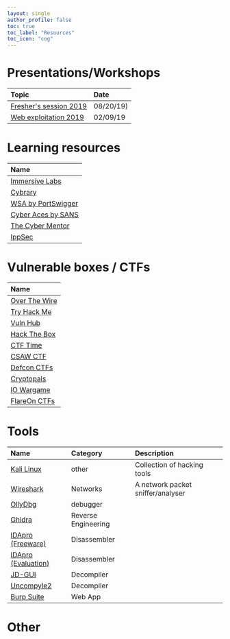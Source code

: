 ```yaml
---
layout: single
author_profile: false
toc: true
toc_label: "Resources"
toc_icon: "cog"
---
```

# Presentations/Workshops
| Topic  | Date | 
|:-----------------|:----------|
[Fresher's session 2019](https://drive.google.com/open?id=1EjH3fUwpRcj9CamOM_03YdpY5_DNAvSS) |  08/20/19) |
[Web exploitation 2019](https://drive.google.com/file/d/18t87wjQnJvos3y3Aq0zj9XNUVgfcFknQ/view?usp=sharing) | 02/09/19

# Learning resources
|Name|
|:---------------------------|
|[Immersive Labs](https://immersivelabs.online/signin) |
|[Cybrary](https://www.cybrary.it/) |
|[WSA by PortSwigger](https://portswigger.net/web-security) |
|[Cyber Aces by SANS](https://www.cyberaces.org/courses.html) |
|[The Cyber Mentor](https://www.youtube.com/channel/UC0ArlFuFYMpEewyRBzdLHiw) |
|[IppSec](https://www.youtube.com/channel/UCa6eh7gCkpPo5XXUDfygQQA)|

# Vulnerable boxes / CTFs
|Name|
|:----------------|
|[Over The Wire](https://overthewire.org/wargames/) |
|[Try Hack Me](https://tryhackme.com/dashboard) |
|[Vuln Hub](https://www.vulnhub.com/) |
|[Hack The Box](https://www.hackthebox.eu/home) |
|[CTF Time](https://ctftime.org/event/list/upcoming) |
|[CSAW CTF](https://365.csaw.io/) |
|[Defcon CTFs](https://ctftime.org/ctf/1/) |
|[Cryptopals](https://cryptopals.com/) |
|[IO Wargame](https://io.netgarage.org/) |
|[FlareOn CTFs](http://flare-on.com/) |

# Tools
| Name  | Category | Description |
|:------|:---------|:------------|
|[Kali Linux](https://www.kali.org/)|other|Collection of hacking tools|
|[Wireshark](https://www.wireshark.org/)|Networks|A network packet sniffer/analyser|
|[OllyDbg](http://www.ollydbg.de/)|debugger||
|[Ghidra](https://ghidra-sre.org/)|Reverse Engineering||
|[IDApro (Freeware)](https://www.hex-rays.com/products/ida/support/download_freeware.shtml)|Disassembler||
|[IDApro (Evaluation)](https://out7.hex-rays.com/demo/request)|Disassembler||
|[JD-GUI](http://java-decompiler.github.io/)|Decompiler||
|[Uncompyle2](https://github.com/Mysterie/uncompyle2)|Decompiler||
|[Burp Suite](https://portswigger.net/burp)|Web App||

# Other
